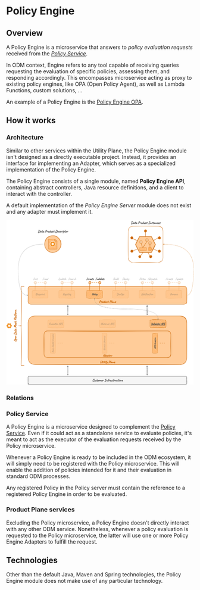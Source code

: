 # Policy Engine

## Overview 

A Policy Engine is a microservice that answers to _policy evaluation requests_ 
received from the [_Policy Service_](../../product-plane/policy.md).

In ODM context, Engine refers to any tool capable of receiving queries requesting the evaluation of specific policies,
assessing them, and responding accordingly. 
This encompasses microservice acting as proxy to existing policy engines,
like OPA (Open Policy Agent), as well as Lambda Functions, custom solutions, ...

An example of a Policy Engine is the [Policy Engine OPA](adapters/opa.md).

## How it works

### Architecture

Similar to other services within the Utility Plane,
the Policy Engine module isn't designed as a directly executable project.
Instead, it provides an interface for implementing an Adapter,
which serves as a specialized implementation of the Policy Engine.

The Policy Engine consists of a single module, named **Policy Engine API**,
containing abstract controllers, Java resource definitions, and a client to interact with the controller.

A default implementation of the *Policy Engine Server* module does not exist and any adapter must implement it.

![Policy-Engine-diagram](../../../images/architecture/utility-plane/policy/policy_engine_architecture.png)

### Relations

### Policy Service

A Policy Engine is a microservice designed to complement the [Policy Service](../../product-plane/policy.md).
Even if it could act as a standalone service to evaluate policies, 
it's meant to act as the executor of the evaluation requests received by the Policy microservice.

Whenever a Policy Engine is ready to be included in the ODM ecosystem, 
it will simply need to be registered with the Policy microservice. 
This will enable the addition of policies intended for it and their evaluation in standard ODM processes.

Any registered Policy in the Policy server must contain the reference to a registered Policy Engine
in order to be evaluated.

### Product Plane services

Excluding the Policy microservice, a Policy Engine doesn't directly interact with any other ODM service.
Nonetheless, whenever a policy evaluation is requested to the Policy microservice,
the latter will use one or more Policy Engine Adapters to fulfill the request.

## Technologies

Other than the default Java, Maven and Spring technologies,
the Policy Engine module does not make use of any particular technology.